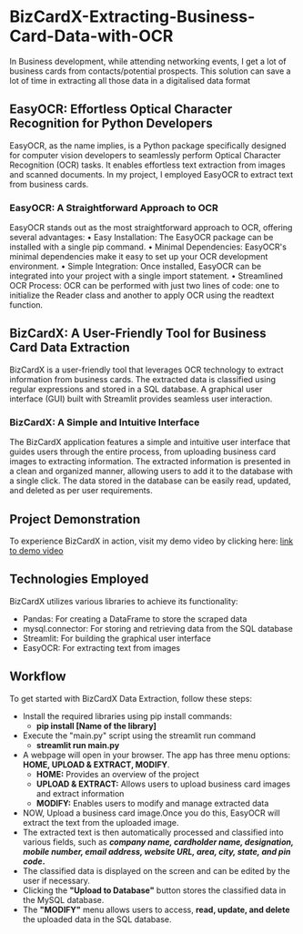 # BizCardX-Extracting-Business-Card-Data-with-OCR
In Business development, while attending networking events, I get a lot of business cards from contacts/potential prospects. This solution can save a lot of time in extracting all those data in a digitalised data format

## EasyOCR: Effortless Optical Character Recognition for Python Developers
EasyOCR, as the name implies, is a Python package specifically designed for computer vision developers to seamlessly perform Optical Character Recognition (OCR) tasks. It enables effortless text extraction from images and scanned documents. In my project, I employed EasyOCR to extract text from business cards.
### EasyOCR: A Straightforward Approach to OCR
EasyOCR stands out as the most straightforward approach to OCR, offering several advantages:
•	Easy Installation: The EasyOCR package can be installed with a single pip command.
•	Minimal Dependencies: EasyOCR's minimal dependencies make it easy to set up your OCR development environment.
•	Simple Integration: Once installed, EasyOCR can be integrated into your project with a single import statement.
•	Streamlined OCR Process: OCR can be performed with just two lines of code: one to initialize the Reader class and another to apply OCR using the readtext function.
## BizCardX: A User-Friendly Tool for Business Card Data Extraction
BizCardX is a user-friendly tool that leverages OCR technology to extract information from business cards. The extracted data is classified using regular expressions and stored in a SQL database. A graphical user interface (GUI) built with Streamlit provides seamless user interaction.
### BizCardX: A Simple and Intuitive Interface
The BizCardX application features a simple and intuitive user interface that guides users through the entire process, from uploading business card images to extracting information. The extracted information is presented in a clean and organized manner, allowing users to add it to the database with a single click. The data stored in the database can be easily read, updated, and deleted as per user requirements.
## Project Demonstration
To experience BizCardX in action, visit my demo video by clicking here: [link to demo video](https://www.linkedin.com/feed/update/urn:li:ugcPost:7138185562414317568/)
## Technologies Employed
BizCardX utilizes various libraries to achieve its functionality:
 * Pandas: For creating a DataFrame to store the scraped data
 * mysql.connector: For storing and retrieving data from the SQL database
 * Streamlit: For building the graphical user interface
 * EasyOCR: For extracting text from images
## Workflow
To get started with BizCardX Data Extraction, follow these steps:
* Install the required libraries using pip install commands:
  - **pip install [Name of the library]**
* Execute the "main.py" script using the streamlit run command
  - **streamlit run main.py**
* A webpage will open in your browser. The app has three menu options: **HOME, UPLOAD & EXTRACT, MODIFY**.
  - **HOME:** Provides an overview of the project
  - **UPLOAD & EXTRACT:** Allows users to upload business card images and extract information
  - **MODIFY:** Enables users to modify and manage extracted data
* NOW, Upload a business card image.Once you do this, EasyOCR will extract the text from the uploaded image.
* The extracted text is then automatically processed and classified into various fields, such as **_company name, cardholder name, designation, mobile number, email address, website URL, area, city, state, and pin code_.**
* The classified data is displayed on the screen and can be edited by the user if necessary.
* Clicking the **"Upload to Database"** button stores the classified data in the MySQL database.
* The **"MODIFY"** menu allows users to access, **read, update, and delete** the uploaded data in the SQL database.

